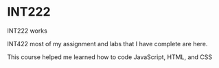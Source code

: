 # INT222
INT222 works

INT422 most of my assignment and labs that I have complete are here.

This course helped me learned how to code JavaScript, HTML, and CSS
